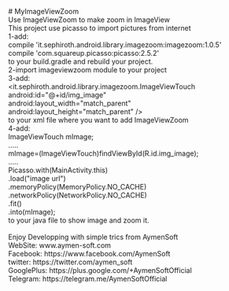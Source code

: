 <p># MyImageViewZoom<br>
Use ImageViewZoom to make zoom in ImageView<br>
This project use picasso to import pictures from internet<br>
1-add:<br>
compile 'it.sephiroth.android.library.imagezoom:imagezoom:1.0.5'<br>
compile 'com.squareup.picasso:picasso:2.5.2'<br>
to your build.gradle and rebuild your project.<br>
2-import imageviewzoom module to your project<br>
3-add:<br>
&lt;it.sephiroth.android.library.imagezoom.ImageViewTouch<br>
android:id=&quot;@+id/img_image&quot;<br>
android:layout_width=&quot;match_parent&quot;<br>
android:layout_height=&quot;match_parent&quot; /&gt;<br>
to your xml file where you want to add ImageViewZoom<br>
4-add:<br>
ImageViewTouch mImage;<br>
.....<br>
mImage=(ImageViewTouch)findViewById(R.id.img_image);<br>
.....<br>
Picasso.with(MainActivity.this)<br>
.load(&quot;image url&quot;)<br>
.memoryPolicy(MemoryPolicy.NO_CACHE)<br>
.networkPolicy(NetworkPolicy.NO_CACHE)<br>
.fit()<br>
.into(mImage);<br>
to your java file to show image and zoom it.<br>
<br>
Enjoy Developping with simple trics from AymenSoft<br>
WebSite: www.aymen-soft.com<br>
Facebook: https://www.facebook.com/AymenSoft<br>
twitter: https://twitter.com/aymen_soft<br>
GooglePlus: https://plus.google.com/+AymenSoftOfficial<br>
Telegram: https://telegram.me/AymenSoftOfficial<br>
&nbsp;</p>
